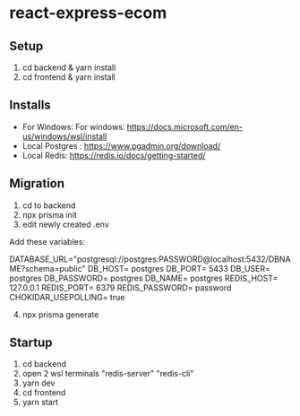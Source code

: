 # react-express-ecom

## Setup

1. cd backend & yarn install
2. cd frontend & yarn install  

## Installs

- For Windows: For windows: https://docs.microsoft.com/en-us/windows/wsl/install
- Local Postgres : https://www.pgadmin.org/download/
- Local Redis: https://redis.io/docs/getting-started/

## Migration

1. cd to backend
2. npx prisma init
3. edit newly created .env

Add these variables:

DATABASE_URL="postgresql://postgres:PASSWORD@localhost:5432/DBNAME?schema=public"
DB_HOST= postgres
DB_PORT= 5433
DB_USER= postgres
DB_PASSWORD= postgres
DB_NAME= postgres
REDIS_HOST= 127.0.0.1
REDIS_PORT= 6379
REDIS_PASSWORD= password
CHOKIDAR_USEPOLLING= true

4. npx prisma generate

## Startup

1. cd backend
2. open 2 wsl terminals "redis-server" "redis-cli"
3. yarn dev
4. cd frontend 
5. yarn start



